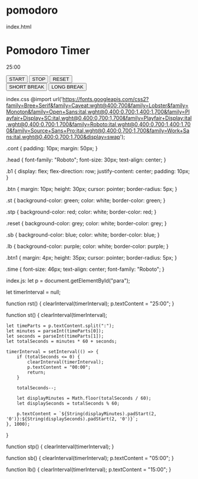 # pomodoro
index.html
<!DOCTYPE html>
<html>

<head> </head>

<body>
    <div class="cont">
        <h1 class="head">Pomodoro Timer</h1>
        <p class="time" id="para">25:00</p>
        <div>
            <div class="b1">
                <button id="start" onclick="st()" class="st btn">START</button>
                <button id="stop" onclick="stp()" class="stp btn">STOP</button>
                <button id="reset" onclick="rst()" class="reset btn">RESET</button>
            </div>
            <div class="b1">
                <button id="shrt" onclick="sb()" class="sb btn1">SHORT BREAK</button>
                <button id="long" onclick="lb()" class="lb btn1">LONG BREAK</button>
            </div>
        </div>
    </div>
</body>

</html>

index.css
@import url('https://fonts.googleapis.com/css2?family=Bree+Serif&family=Caveat:wght@400;700&family=Lobster&family=Monoton&family=Open+Sans:ital,wght@0,400;0,700;1,400;1,700&family=Playfair+Display+SC:ital,wght@0,400;0,700;1,700&family=Playfair+Display:ital,wght@0,400;0,700;1,700&family=Roboto:ital,wght@0,400;0,700;1,400;1,700&family=Source+Sans+Pro:ital,wght@0,400;0,700;1,700&family=Work+Sans:ital,wght@0,400;0,700;1,700&display=swap');

.cont {
    padding: 10px;
    margin: 50px;
}

.head {
    font-family: "Roboto";
    font-size: 30px;
    text-align: center;
}

.b1 {
    display: flex;
    flex-direction: row;
    justify-content: center;
    padding: 10px;
}

.btn {
    margin: 10px;
    height: 30px;
    cursor: pointer;
    border-radius: 5px;
}

.st {
    background-color: green;
    color: white;
    border-color: green;
}

.stp {
    background-color: red;
    color: white;
    border-color: red;
}

.reset {
    background-color: grey;
    color: white;
    border-color: grey;
}

.sb {
    background-color: blue;
    color: white;
    border-color: blue;
}

.lb {
    background-color: purple;
    color: white;
    border-color: purple;
}

.btn1 {
    margin: 4px;
    height: 35px;
    cursor: pointer;
    border-radius: 5px;
}

.time {
    font-size: 46px;
    text-align: center;
    font-family: "Roboto";
}

index.js:
let p = document.getElementById("para");

let timerInterval = null;

function rst() {
    clearInterval(timerInterval);
    p.textContent = "25:00";
}

function st() {
    clearInterval(timerInterval);

    let timeParts = p.textContent.split(":");
    let minutes = parseInt(timeParts[0]);
    let seconds = parseInt(timeParts[1]);
    let totalSeconds = minutes * 60 + seconds;

    timerInterval = setInterval(() => {
        if (totalSeconds <= 0) {
            clearInterval(timerInterval);
            p.textContent = "00:00";
            return;
        }

        totalSeconds--;

        let displayMinutes = Math.floor(totalSeconds / 60);
        let displaySeconds = totalSeconds % 60;

        p.textContent = `${String(displayMinutes).padStart(2, '0')}:${String(displaySeconds).padStart(2, '0')}`;
    }, 1000);
}

function stp() {
    clearInterval(timerInterval);
}

function sb() {
    clearInterval(timerInterval);
    p.textContent = "05:00";
}

function lb() {
    clearInterval(timerInterval);
    p.textContent = "15:00";
}
